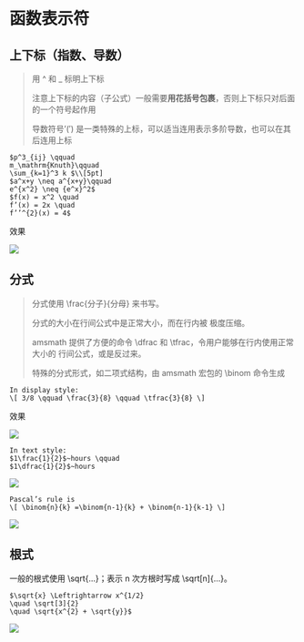 # 函数表示符

## 上下标（指数、导数）

> 用 ^ 和 _ 标明上下标
>
> 注意上下标的内容（子公式）一般需要**用花括号包裹**，否则上下标只对后面的一个符号起作用
>
> 导数符号’(′) 是一类特殊的上标，可以适当连用表示多阶导数，也可以在其后连用上标

```
$p^3_{ij} \qquad 
m_\mathrm{Knuth}\qquad 
\sum_{k=1}^3 k $\\[5pt] 
$a^x+y \neq a^{x+y}\qquad 
e^{x^2} \neq {e^x}^2$
$f(x) = x^2 \quad 
f’(x) = 2x \quad 
f’’^{2}(x) = 4$ 
```

效果

![](https://cdn.jsdelivr.net/gh/ZanderZhao/img20/file/20191007183631.png)



## 分式

> 分式使用 \frac{分子}{分母} 来书写。
>
> 分式的大小在行间公式中是正常大小，而在行内被 极度压缩。
>
> amsmath 提供了方便的命令 \dfrac 和 \tfrac，令用户能够在行内使用正常大小的 行间公式，或是反过来。
>
> 特殊的分式形式，如二项式结构，由 amsmath 宏包的 \binom 命令生成

```
In display style: 
\[ 3/8 \qquad \frac{3}{8} \qquad \tfrac{3}{8} \]
```

效果

![](https://cdn.jsdelivr.net/gh/ZanderZhao/img20/file/20191007183727.png)

```
In text style: 
$1\frac{1}{2}$~hours \qquad
$1\dfrac{1}{2}$~hours
```

![](https://cdn.jsdelivr.net/gh/ZanderZhao/img20/file/20191007183824.png)



```
Pascal’s rule is 
\[ \binom{n}{k} =\binom{n-1}{k} + \binom{n-1}{k-1} \]
```



![](https://cdn.jsdelivr.net/gh/ZanderZhao/img20/file/20191007183905.png)

## 根式

一般的根式使用 \sqrt{...}；表示 n 次方根时写成 \sqrt[n]{...}。

```
$\sqrt{x} \Leftrightarrow x^{1/2} 
\quad \sqrt[3]{2} 
\quad \sqrt{x^{2} + \sqrt{y}}$
```

![](https://cdn.jsdelivr.net/gh/ZanderZhao/img20/file/20191007183958.png)



























